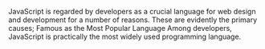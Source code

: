 

JavaScript is regarded by developers as a crucial language for web design and development for a number of reasons. These are evidently the primary causes; Famous as the Most Popular Language Among developers, JavaScript is practically the most widely used programming language.
